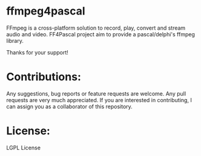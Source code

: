 ffmpeg4pascal
=========

FFmpeg is a cross-platform solution to record, play, convert and stream audio and video.
FF4Pascal project aim to provide a pascal/delphi's ffmpeg library. 

Thanks for your support!

Contributions:
==========
Any suggestions, bug reports or feature requests are welcome.
Any pull requests are very much appreciated. 
If you are interested in contributing, 
I can assign you as a collaborator of this repository.

License:
==========
LGPL License
